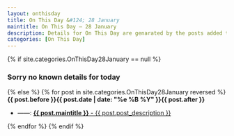 ```yaml
---
layout: onthisday
title: On This Day &#124; 28 January
maintitle: On This Day — 28 January
description: Details for On This Day are genarated by the posts added to the website so the content is subject to changes/updates over time.
categories: [On This Day]
---
```


{% if site.categories.OnThisDay28January == null %}
<h3>Sorry no known details for today</h3>
{% else %}
{% for post in site.categories.OnThisDay28January reversed %}
<strong>{{ post.before }}{{ post.date | date: "%e %B %Y" }}{{ post.after }}</strong>
<ul>
<li> ——: <a class="{{ post.class }}" href="{{ post.url }}"><strong>{{ post.maintitle }}</strong> - {{ post.post_description }}</a></li>
</ul>
{% endfor %}
{% endif %}

